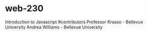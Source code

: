 # web-230
Introduction to Javascript
#contributors
Professor Krasso - Bellevue University
Andrea Williams - Bellevue University
